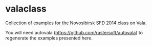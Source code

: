 valaclass
=========

Collection of examples for the Novosibirsk SFD 2014 class on Vala.

You will need autovala (https://github.com/rastersoft/autovala) to regenerate the examples presented here.
